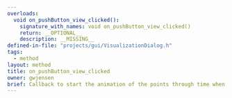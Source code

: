 ```yaml
---
overloads:
  void on_pushButton_view_clicked():
    signature_with_names: void on_pushButton_view_clicked()
    return: __OPTIONAL__
    description: __MISSING__
defined-in-file: "projects/gui/VisualizationDialog.h"
tags:
  - method
layout: method
title: on_pushButton_view_clicked
owner: gwjensen
brief: Callback to start the animation of the points through time when view button clicked by user.
---
```

